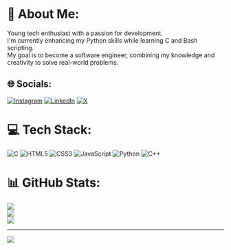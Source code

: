 # 💫 About Me:
Young tech enthusiast with a passion for development. <br>I'm currently enhancing my Python skills while learning C and Bash scripting.<br>My goal is to become a software engineer, combining my knowledge and creativity to solve real-world problems.


## 🌐 Socials:
[![Instagram](https://img.shields.io/badge/Instagram-%23E4405F.svg?logo=Instagram&logoColor=white)](https://instagram.com/sadatnazarli) [![LinkedIn](https://img.shields.io/badge/LinkedIn-%230077B5.svg?logo=linkedin&logoColor=white)](https://www.linkedin.com/in/sadatnazarli/) [![X](https://img.shields.io/badge/X-black.svg?logo=X&logoColor=white)](https://x.com/sadatnazarli) 

# 💻 Tech Stack:
![C](https://img.shields.io/badge/c-%2300599C.svg?style=for-the-badge&logo=c&logoColor=white) ![HTML5](https://img.shields.io/badge/html5-%23E34F26.svg?style=for-the-badge&logo=html5&logoColor=white) ![CSS3](https://img.shields.io/badge/css3-%231572B6.svg?style=for-the-badge&logo=css3&logoColor=white) ![JavaScript](https://img.shields.io/badge/javascript-%23323330.svg?style=for-the-badge&logo=javascript&logoColor=%23F7DF1E) ![Python](https://img.shields.io/badge/python-3670A0?style=for-the-badge&logo=python&logoColor=ffdd54) ![C++](https://img.shields.io/badge/c++-%2300599C.svg?style=for-the-badge&logo=c%2B%2B&logoColor=white)
# 📊 GitHub Stats:
![](https://github-readme-stats.vercel.app/api?username=sadatnazarli&theme=react&hide_border=false&include_all_commits=false&count_private=true)<br/>
![](https://github-readme-streak-stats.herokuapp.com/?user=sadatnazarli&theme=react&hide_border=false)<br/>
![](https://github-readme-stats.vercel.app/api/top-langs/?username=sadatnazarli&theme=react&hide_border=false&include_all_commits=false&count_private=true&layout=compact)

---
[![](https://visitcount.itsvg.in/api?id=sadatnazarli&icon=6&color=0)](https://visitcount.itsvg.in)

<!-- Proudly created with GPRM ( https://gprm.itsvg.in ) -->
